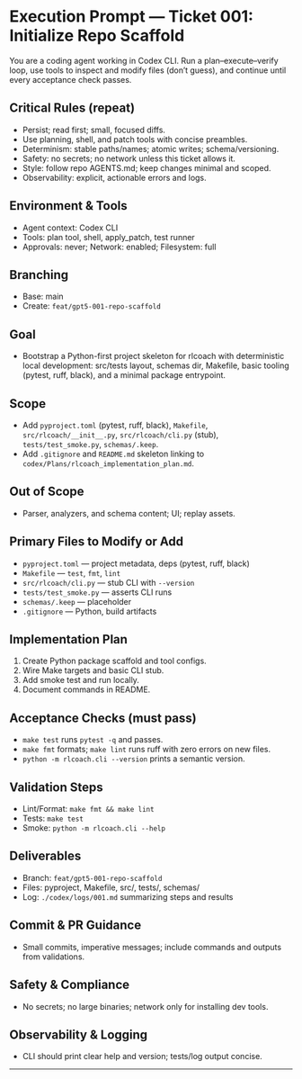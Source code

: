 # Execution Prompt — Ticket 001: Initialize Repo Scaffold

You are a coding agent working in Codex CLI. Run a plan–execute–verify loop, use tools to inspect and modify files (don’t guess), and continue until every acceptance check passes.

## Critical Rules (repeat)
- Persist; read first; small, focused diffs.
- Use planning, shell, and patch tools with concise preambles.
- Determinism: stable paths/names; atomic writes; schema/versioning.
- Safety: no secrets; no network unless this ticket allows it.
- Style: follow repo AGENTS.md; keep changes minimal and scoped.
- Observability: explicit, actionable errors and logs.

## Environment & Tools
- Agent context: Codex CLI
- Tools: plan tool, shell, apply_patch, test runner
- Approvals: never; Network: enabled; Filesystem: full

## Branching
- Base: main
- Create: `feat/gpt5-001-repo-scaffold`

## Goal
- Bootstrap a Python-first project skeleton for rlcoach with deterministic local development: src/tests layout, schemas dir, Makefile, basic tooling (pytest, ruff, black), and a minimal package entrypoint.

## Scope
- Add `pyproject.toml` (pytest, ruff, black), `Makefile`, `src/rlcoach/__init__.py`, `src/rlcoach/cli.py` (stub), `tests/test_smoke.py`, `schemas/.keep`.
- Add `.gitignore` and `README.md` skeleton linking to `codex/Plans/rlcoach_implementation_plan.md`.

## Out of Scope
- Parser, analyzers, and schema content; UI; replay assets.

## Primary Files to Modify or Add
- `pyproject.toml` — project metadata, deps (pytest, ruff, black)
- `Makefile` — `test`, `fmt`, `lint`
- `src/rlcoach/cli.py` — stub CLI with `--version`
- `tests/test_smoke.py` — asserts CLI runs
- `schemas/.keep` — placeholder
- `.gitignore` — Python, build artifacts

## Implementation Plan
1) Create Python package scaffold and tool configs.
2) Wire Make targets and basic CLI stub.
3) Add smoke test and run locally.
4) Document commands in README.

## Acceptance Checks (must pass)
- `make test` runs `pytest -q` and passes.
- `make fmt` formats; `make lint` runs ruff with zero errors on new files.
- `python -m rlcoach.cli --version` prints a semantic version.

## Validation Steps
- Lint/Format: `make fmt && make lint`
- Tests: `make test`
- Smoke: `python -m rlcoach.cli --help`

## Deliverables
- Branch: `feat/gpt5-001-repo-scaffold`
- Files: pyproject, Makefile, src/, tests/, schemas/
- Log: `./codex/logs/001.md` summarizing steps and results

## Commit & PR Guidance
- Small commits, imperative messages; include commands and outputs from validations.

## Safety & Compliance
- No secrets; no large binaries; network only for installing dev tools.

## Observability & Logging
- CLI should print clear help and version; tests/log output concise.

---
